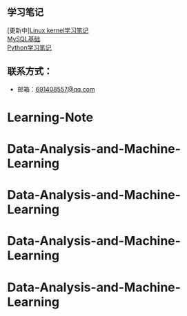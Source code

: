 ## 学习笔记

[更新中][Linux kernel学习笔记](https://github.com/Harlonxl/Learning-Note/blob/master/kernel.md)  
[MySQL基础](https://github.com/Harlonxl/Learning-Note/blob/master/mysql.md)  
[Python学习笔记](https://github.com/Harlonxl/Learning-Note/blob/master/python.md)  



## 联系方式：
- 邮箱：691408557@qq.com
# Learning-Note
# Data-Analysis-and-Machine-Learning
# Data-Analysis-and-Machine-Learning
# Data-Analysis-and-Machine-Learning
# Data-Analysis-and-Machine-Learning
